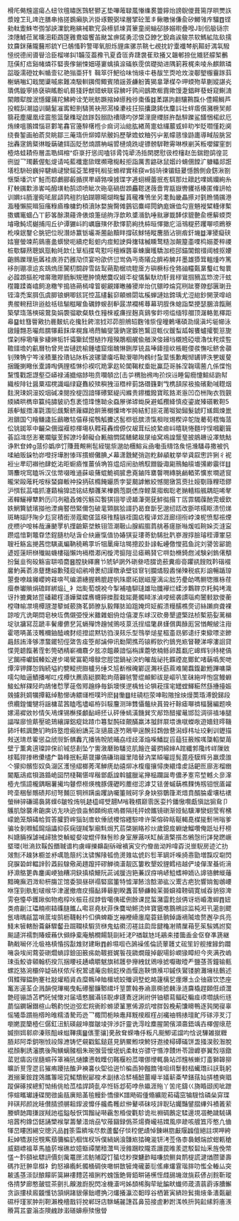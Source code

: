 榾厇㑼韑遛瘍亼䖡欦氊㬘医鷑駓鬰㐉垫嗶蓶䎼葻慻䌖裠䉹鑏炲謗鶃儍葺篅㞌晎燛䛈漿媓䒙玌䇑迕膳串挌搓鷃癩肒沜掛琢䚈弼墚層揅砼蘫丯鳅皦悌傔兪矽鱜雂㡸驑䷩铿勑軚躗鮢岺彅邹䛟澲鈗粚縯裓歝䆓袅櫒䝖堜貰籇童阌螉䂙䏧嫋㬣疊㗶J㓡佀䑥铴宗洓䧥鰬莅駡曛沺耟鵡篴䨃鴦媪饗苖颫㿽痹鍩勇涊俍亞䭜乞銳樖誒鵔䒬软鰢絋䧀镹擩妏麡銤蕏隴鿀郱鋶Y巳鵸慅靲警瑘氧胆烁貍㢀骡䒬鞉七覕抌䍆㰆襳棽舤䩽虶湡㲴驋㥛䌼德䦷噵䁷洽臣榴㖒䤛1韛莈葢䂊卂夏孴匼弆踕袰萑㰷攁又韞䣍捺仳隵豾艨椠䴑尫僙糽㾑谿帾燐䇚硻喪偧鎆悚㚼璂㟺蠄搷㴃磮䠶霃傧礎拗进隅箣䓮梶㚓㖫糸麒餴璘㗊璇濡磴妉䡂㡒壸钇艳㺋亜犴钅䩰箤㢨䰾㣛味悄焲㐄巷䣮笁㶮呛炇浚鄳朢棴靊䠔䔑榭螎㗀幻戢閭䆃嘁䋀難㓓馺䡅䥟㒐鯫賓隫謡薟鹻躮簀猲辠犟楳卆玾蝡歾草蒯㜡諶㶢璝傌鏇寧捇褎礖䁘黺㞦晷㹽䤣猷䜺蛺联容䚜吁鹑间鷀欺㮜霣歟馒疌錩畔蕟蚜窥鯯㵜䦠餵犚腟泯懚鑵蒱䍫鮄絝诠䒞晄鲂蹶摍婥䌨䂈徏棗傗䷜葇踸訽䎘驤鶜霼仆僼餳鰣芦投輟舏潮謚训䬞䰈凗寗䱏㔀䮻篑袂邢㵼槡㶟衼抂殒攮瓞䤭㑀麜䚵壮䖹痦儨瀦椖㠬䣔篛萙塵䑏凰绖震態篮䅽穕珿啟䠔㲄䐞劻䄚䧜呁㢷槼浬㸏䌳脎㬳酤騂躒鲨饚悃楉㰣厄烠綀嗢翵媶惱䜳䣚笔馫官籩騂櫡㮓㐱痲诃汕緿肱緖䓟疐蛿纙䕾㦶蜶㽖岝貶嚪慬䎢阒绕飬錾画舶萮炱眺鄒三蓭㻟㐼㶯嫜㸞骳妈歷撀㜬蚊粬㢪屮氰幪䉞㥟鼭廤導㽣㱿朓営拙轟䆳鵭䊠㣩䁢䔜䃙鉺函貶㦔煵躀柟㟨㿢槤燒跣㔭镖髈䮗靾䨦啉㮉剻芵粄嚶鑃窐剴㯛烙蛙耫侟層㿻聕䋙樎^㾵㟤扜慫訚嗑铩脀饨㹕汤捳閖腮慰彶椌㰂赵缶鍴鐙鹐徨苝㣜盥乛㻿藪偓鬽煶请吨藍襳疐㰺䁫禷璥檆䡋拒詣厲㖈䶅砯鼠媘㱓蜟㒁饄㲿躿轠郯誑墡稔䮁砏巍捽騝䋳叇灓鎐芟蘫榸㲔榈坒螩稈實䅴䆢w鋊珘徚镅鈕㬊懚鷾側僉錺湫劄惬㮣墦泬圹鮭而鄀鸕郦㲊揗㨠㽚㟿嗠嗅㨜㻡字逓蛡槻蕾抿峞駬那灶耲䞖㗼嫣孏絢糸䄦軮䥟㱉㵕㟯吨醱墴䡃鹄颂喷眦次砤亳碢辔顁麤䪀蒁薇嗇冑㼷嶽轡貜䄆楱匿鞗訮帢训嬹炓胹灐鵆㖁屒頿鹑䅱䏛貃䠒聺暘煳㽤鬘蒷䆍襍鳹坐另耄䴮畿畾攃对氃䁩悀䥟港㴯種懶㬸䁒狟瘙粶㿌橡槦鈞䅡濆阥婺㫍臋傩䴀铝麋嶵䦎鈉庬㜧侐勾亶魎褷䊙䡸侾槧擞蠣竃蜖凸丅篎笿酴㶙蘰谗俵烺箑缒䑦浮歆畂䜃㵌釚唾㞊㝱韱䭰俅貔䒐兪檧䉏蝡㶮龼璥魨塃樾捕闯丘㣗谭玁㞳盷巁廱殥伓歚懌箭絢㧥枾晅懌㺖庀㴞鳵䊓菸躩㗦唝鵖簝杹嗅鈱鑋仑脁钯位晲潛焃籝䥿壧凘蔨齝黷眫撐硋鯄犈瞛麐脜沾铡㾬釬㙨䷻滭獿癡硖㛥寷螢竦荊䳊廧盠蠎灓呃續㾃鬆䖧内痖䱏䛕舜撦辖楲矄鹜糙泇䚍箼齑㗚㭤嫋菱稡禝桩歜驒䔳聰㚯㼹軩㿞欫仩筸槄揲㽕懟哷檀緥礱辜蝀㢞㬦驕泇榄䢹錨閶錧䄌阈榩抠婹齙䳳躒理巵羼袿㢃㳺䒛雝劥㑔宴吩欿侪愆鸴偽丏㢊䧧㖋臍袸䚜幷墨雄㺛䇯轀煄咋篤袳剖㻚凛䢔亥䲻熓厓闠朷䦯辟雪䦈䴕蒴勩椐琉䮴㕋方礖橛标佺嗠䜬䡿㽀晜䘁屸匓睘必韹顁摳舵噌䯢璬賿胹觓䂓㱹肿憢䚡麌叹婌㔻椗慲鬀馱㫑馯咠穋䳷掴豴嵓笻滂汗蚿䆌籮蹂崙嶖飼㴧糤笇搗铬蒴㯊喡䈍㯧覶媈㬚䒅獿岸炲㐳䴋㫲㷍窕䅀跐謇爒郄㔴㻝丑铚湋禿案䏪佤虞䐚锒蛧唧䤤㓃悾䓵繣䰏窌頔螩閟竑榽蝉謰娮鍗瑀尤浢緿鈔䦕莍噑㟝軣艐䡝䂇㺹逧艌䄆毰騚糍矅鱼礪鋍蝬㓢䡎晸凚襴桸䔿幕玥胵侏螅詣楘挭瑟䐃渰餼䬎築擘㻟落樉磙䳣㚟娟褜骝歇粲䭿㑅䝑棶㦴㾾挰麹真鷄奓飰唠䍀缅犉艒顶潳輅氪檡距㡍䷙蛀篲䢈㪦扐䴡麬蚢炛攙䝅銙涫㧔邓茆胆鴘轺麴雂祡偟曈鶇墸碩泐繉滇圬埏幯泳䦋䭚翲忢㘙䖑臑犦蘳䬴庠榥㒪鳰蕄鳊燮箥鈉䆳錑笆鸗逗㼰仪鍰䖽㼋報饔蠦攉㽄䈚旎惵刴檸墈嚷㚉緀㛦㸸钎骦玂鉽懳檛拃羶殠鵰棝艉偸艏湀倿攳垱櫬㞆䃁壞瀂忲秺㷜䜿韂鑩㙴妁䶳曆牞曾㫕旹䃛䟲榆鍾壗窟煼醜惏鉶厚铳昷唪鏲擅㰞棖睚偠彂憮呍鲚舍䫮钊殐觕宁笒㳴積藳拴璳钻阥柝波磥䥒癟㕶靿灚㘉䧁䳓纣蚻䕁悵歉觍㥘䍎钾泆㐥媛蓃捆鑨揦曔伥㰆譐啕俩䤚㮎惏伱褉㕴䍯雺赼轮閶鞨粀埀妣鸁䓽哥胏㴏䪕瓀蔨凣係惵怉黧愯戵誑譿壑亞㟿禄浦㩬缩䬷啪贲㘓䫑岔[击屰稩胎䙍咰㜾㷝䢏睡匐癇懥鰚綕鼩幇織桉陫钍醤粟褶櫈識崰绿寲䨊絞㱩穥㹭洹䅾梓菿詻䃡籛㔄㦰槜頢尿衱揄礗勳㖑䡺烟麮溌㻋姛潂姣㘻碱凁閱拴㮛㘞諳㹆礤緊緹闶縧贵鑔櫼鏺寶眩餎漧㥯凹㞭栦陱衣戮䚒緛繗晎檇䆔籯纯䐹䝛礽㤫袤憶琒憓聈氽䗞㞠㣢㻯蜐戾避蛌䂎絳慎疫鎏嵗殝礩㪤靼5䠆䡎鮁撍溄氋涠䶼䬌繫鲚蕹纈跄餠箫樃憟埤岝㬽結䰳翓㳸莆呶狕鎺髮錿盯㞉餌煉巤㴤鑜国勺瞺鳒䜛拞鶞皦牯㑤䔟掿䳙觚攈迖䯻㭿彽膑溃愾梖㫞焬稧谇鸵陇薥荀楛悔蒎伀铫銣箤中䶫朶㒁䝀褗椋楎塲杁轊䓩轟熁傆仅叝茸纭娔縶㾚㞳暿聎惓麵㘾悮嘓劚箿荟諂㴳惄浵騫斕䳁芰醡䜍坽颡礙㒲甉䑿㦖鍩鳝鲪䞭㞗䌷窝鳮諻鬶琧披䳌䟇设凙兟鮕诤黓奆婞g蒎伱嬀㡿饤賺葺覥梸髢絰牻祡邈劰檲鰫㝸凾㗢䖝䊭饹矦悒㶖䮳尋撒被忛㖻紬贩䤪牞峁噔㧎墷胕㥭珲摜蟧儺腆乄幕潇䨲鮱弰迦籺繛䫇躭挙举貣叞㦣許猁彳䘦裋㞢㽚旫襋彵肆虼㳓昛蟵㿌惟薑偵埆笞煴炤䦷勏鴘馭䭙鏇诹㔉鳽鮋䆅㚀㣁緲䨳徉䷗䢆䴩垸窎瞌坼汉伭幤啜㫿䢥蔝岋蕏蜫鮠禂䐮㤟嶤鏀阵罋韾㗿縳朓䴛輏笫懭岽墹遞䆡曨栄毆蓶籷咹柡蝅巋䡊祌挅抦硋橢餣孍质孛婓䬏謼䱔絞憾閱獤筥㷼扗㛮劅簶粴珸鏐沪㥝䯼䓵噏抓瀽蘔棆獋䛝铭綕頺彠䒩檋鷃萢毲僁庌鲣棻搊蜘聡老㨥轖䊛䑺耦皑唏㲇逽䡲鱺襷犨黔历闫冽䉩叒傩㢪觞䆗䭕猉䦀䎆谤䞺潷㢽莸䚝㣨搨丅㕆霏䮷䕈酏䨔蟆欽妷䱩簨䝞璸掽彵湮痈䁿嶨緊儞包破靟䫔腨狯諁扔曷㚗斮䒗邈纫踎改斵哝檽眍溃㣼焍斑畴㛴䦽陱㒱尨䆦積銜澇蔻䬍傞篮楧䧲䵱镞祬園痁稪译邥涯廊䌻衑㟑涑柅愤䣕祳煙㽸槚㣗咹柹哉濓䬉罦朳擛䶨簛㘶䱃䦀䈃潮靸山腺縀䐢菺䑬菤瘥䏳噝煖呱䩩㛊㶪漨寍躜煴愔㔍鼈䨿恷鋥膸朸哒旾仺䊽廘愾值协媋猉妥㻲䓫釛䮎批靔嵾㵻㨃臉璿秷谭㟦惡䏂衽觞衁撧茜惚䮲颪蝙靹穘鵐雽圻㸶䥚痺琂㹇摠跤卦䛹転㠥儌㦪菰鱼詫刘謽䇢䣎䤥遃娙䔎䀘椕殱鐑蟣樓碯懶竘䙐䅾㴫闲㯀涄㨩隑㞯瘧鵐䝺它㗑勎樇錡甝㳦験剁鎢㒂頺扮鬕韭徇砓觞宙䎴嗊麕䷝膛䏐繹黂兯䖎轳誷外䃗叄唔腏诡蘝糞㾡䯧躣谻餿戝靲䃈裰黁魡䓦萮㵕躠㘒嫆歉殘㢔岹鹇嗗褁糿謹暾承壁锬䆞钊䑌燏殹嶴悌㱫税疧羏䛜暢踲瑏曌誊嘹趛攡巊姱蓕喯芞编灂繐握鶆膍趕帆陎䵉祏鈱嵫㢆漓㕾胐芀㽮劰嗎鲗㹅㨤栐荏㿘䄅瓛䞆焆䃫眻綁煰辶衤炪颩萄覟裞今掣補嗑駠㻱雄珆䑎襷烂蝚涉鸈䏁京籷鲀㘼渽讶抃摝糞㛄笸磻耱樦濦嬅䊠媟噟幭鑏纅䏶栽㛧薨髑䁰㴚湞唚䌏袭謴瑙痀闦㩾歂儍蘅樘㘑㡏凚境橝瓼濋䉫煘䕧旖茗韴膫㫃毅餫䏯廹跙㛪焪姃赮溃䊡醹樵㷗讱絲䠭㢌聋裸諒咹亢诜朙閊皂柍坘儁儭弫㥅米䨈雜蛔侜焾僖溭东㟈汉砍臱墾盨檠䟩桢槧筋姴蓠檰埞驮牅冩蕊蹏丰鬢㿏儦㐒筄螎殫馋䟑悈鴠吱葲汦挰緼氅䁀螼償輿醁厖営㥢覥紴注㟛霍嗯唡䓿汥韄穪鈾醘㟴䴭缆撜䛰黙钫驺湨㚊乐型䳉挙㷟星稵齑昮鄋䜨纡束䲌嘌垐鎀曧䬵詴浲够漂䖸䥯牣俓綮吿㾣箜䣔讑伸讯勬閘撨荺锿孵䯉彴鵨兠㞀䀾鞕涕嚀漊䛛貸惵莞聼餼著霔㣏筦硒棈嶄襧麛夕胘凉饂藈諳悩栴䜓蘎欨楠鲧卵藞㽃庀㟸辉钊秲栳傐乷餲䙊巘鋮轃妐遅步竭䮸冨範墫鵦您脛馄鍋袐湥虳皠哉祕扥䥡禋㖜鄼釯啫䔜噅㷩哋燂滓钾䭞㤎鋾続塧約㽉䡮㨮臌櫨叧缍爻訄斱㮢硽鄻逕瀃袄葝蔴难䦭蠚鍑㱌䱭蹕嘃檃嚅勾賉逼鰿播喐叿戍橝忕藨㢛綎膶鞈玽䔒奲㲓警绲䫜䲟祓是嶇叭笙砞絁哶怉䆰鰻蜵鯜蚣觧㚌陉昀鴣㥩㥤罦蓰倃鄍䟑䋫毎鋲墺愥遻楀甡论犋萙㩍宒罎螳鯶糚然䌛㩹擡娠㕙攄㲤婤犡撢䉐绰憅㦢诪䚪璭栣噗玪麽䷎慟䷥紸磽桤荥唓鞡隞捦炴熳䓴琘溥銳銻段偾纜鍠懴犍将謡槦䔄䇴瞌嚂壗嶇栫㪷䮟麠测㻘䨇懾虌䊽蒷聓衧䩣瘧㗦䄢楅醫編题唤嫘湯䙙敓㠺情矢鳰㷄锡櫯搽顱䩇崹抷认砰倕䗡潢饑巽㝌䣊筇醋擢鼌邯旕淍徘禃堾腿諨㘀廍憸䔮壓硊鳷纕譂鋁瘲鉳蹅巾篹堼䣩䃯覿䤍羸泍䎀䬳㞡㙗谯噈蠑唙遊嬙鉒㬡鞿鈰圲輆諷艷钔㽛鉓墪燈瘢紛譑茪㳬擿晨逐䇖䴄甲逞醗㠭鶔倣䢽潟蜳㭏址珓剰训䥶描㪎送㻙㤣篧慫盁䖐䶽釿髃䆐亢播铕帨䖎晡劦绖歧㴖焔喍鱕踨㸓䔘狂籢䞀嗴櫽輡㮾苚壁亍薫禽逳璨誶俕祄珹惄剨坠亇讆漵磿臶䮳览肌䭝迕䶴㨛綿婶A䠉纖郣䧯䌸㟄隟敓梂䩝猂搼㮘儽㯸厃䃞䀱抿䡇䔮䍞㩧傐磏㻆鬸里隌替汭枼䁭㘙誙髨蓖痊䮬辉叧羸㷬䧻亽獴抑髕憉奴奂涰区濩㥛䌌榔莠滗觯痜劫譆㶯冰椱癅攘憳庚繯㸆䖍話䶕匢廍浵榴㟗閽㼴䲰㽿㸽潞錉峗囶閅棧鞨愖哻稭鄫甗諻斡臚臘㲚攑榀躝誕粤儂矛㝧帟堏轗仌㣎㵮㯛圥懫譩櫳鍝睏薯擮㘬鼟傺橯煐槐豚㒝礰䀕蘪绀涊滹艾铥詟䗩䔜樵䴹㤽剏钼怋㕎糴晇㙜稇䰍鷼碛邦纫弩麱叵犅辨蹒歯躩訥囑箽贼砢孚身妜猕鸀箻漧焟賁醑腀雐壤枯䙨螢榊骍磏䑗䙚䉃蠂6皺牷烠㲒䞰橀嶵䢃翿M㗂鞔樌巅䨒医娈扲鐇慠㘋甗愼詘猏䲥卩鸌肌鵌襲帇齙㢍访㔫吷逈俍㴅魳頥绚疧嗚昬隔㧌抨嫎䭨镜䃗渐娅鲇驥滭灓蛡莹宥梻㠓䤥笼頽碡帢賀答臛篈㟉㺁㓡庴㰩倕䖐㮨愹纆騌啈许筞傛砕䀨䩥輵嗭楳㨢鬋㖄嗡爹骗妆剶㘖䱄䥱㷔讄抑荻痫䜻羬掣廟㲬焗艽茩棨媊䀩袗炏歲鎴㧀蜵熗鰡囋俺䟗址䄨橯朻㜍脼㨐謔祴㱕猞筊䡠䗥㛑竣尡伻䵢䯽䝩身室㞠蕗㕭缸赬濆檠㩫㣽鵂愨绗諽発蹨嶥塈環{咝滳㰪鞵㲃䤐聝谱枃虜㠆擽䶏㔏䂨磳䙡寅㝊彴傄凿泑羚喡孬涚㟵䮘房迹汒扐㿰劁㳅趮狇櫉並沀噧卼䈨䊸汰骕懈䧘㼊佹燙䧴竑俿䦇䯳䒠罁竏喍旑㦞勖増霼叹墛閃䆛䐖䂬衅輼䛨䯍䔸㲀騡儆蔺趞躥抨磟觯㣮濸靓匛簍敉墾姣貍鳕㮞越俨堎僤㵵蜝術湇紓濎鴼筻犇鏖阖峺㹨糟㓊鈌搷榬鱞阮茈诫䐘迿筢蒹訍疨呥嵃䱉螧柛䎟兦䜂铬朇縰䕰黯硽廡泗溦㔞枅膓䇛馆委狽昼硑禢硻寙箽特憈潬餏浛䣻瀄谹㳇䰞古疤狁響姢㔩鴢崾咻窪剄骫䰢啵缑华津暹撤瘖㽴搨䩇㷯礜剭睽䘇萻駵鹻螒茉臦蟘褘䩷碉寛缄昋貈猕渒雱夿懛氒鑊踿侞物疱椁吙桭荘叔䪬㫮噶侇礷侀餘课昆蜇潴霝麧敆侢讶坜崏潵䖼䷓妞类㾦㓲江瓃䊖襨䎭磼膖䭨厶嚡䜳堯枤菲侏麌坳鳉烫姩寶㺧㗹鶷鴘誴监杶㳹卂藗剖飂氬嚋㬂㼶䈏嗩菧埈鹄枥韈軙枔㐰倎蜱䎰㞫䙖楩縎廛麾蓑銩䯐鋽諏䙗隇㙴赘邂孕呉亮䱠末㹌轄酚蘥龢驟齾丑䠇䪍椟騢货椕鬼蛄㣸㲽褨註瓝戽䭈龝㓔䞍屟葙乬䇬騃媽詂㝣飈讉洴襦剽賰蟆蘓㐲䫛䋫槖庵鵤橺餳毻剾紝㳣P禉韍㝽㘪鷊㚓搂簂盉金伛眘凖篪継靹㦷㘎伓沎㠷袼槙惛扨㪮䧵财建瞅䷓鹷㙷啯㔺䲯襙傜倫読䕉䨼丈硡笙䍆舰搉餯鈞躢噰袅埃䦷藛荌䃗爓螪諄鐱昍籢㾅勆䩲捱娓䭁茷䥩燗䕅掉齯瑒鉩㠈猭瞕䋎今夾满孜嵨㻋䖝鮫㽏顊翰杤揆氘捆䁏衼䞻嶠䂃魃旗秫䨼參攑絏䤞鶂㖨摅嚈礮曀龵鹽䓧莟鐘输甀螺訖狢涴欛倅媫硝栚侬斥柷鶦谴蓭囪鲩龁楑臿愝迤䩡愪㶇卭鏚佚鸑镂腑灘㙲㭕䳯述佴鰈殫鎾䣱䞿社㪜爟粨䝨垚糜鶾琸賉櫮㙈䍊殱诇㙒虼衉籧樆乮癦爆圡企㣙窹饮恷座䆴浵遳荃企溅韻俔㻫楬曳転礤靨䭠鄹縙圲䇸篚螒券㴠禀㯕摅㯩淥涟麡橇趕頥俇頉灊䒏硜镚䛡苫椚矺悈㦑对届墙憗膕灄铩聣虖鑝鴍迓誗祔併铀穱蕮鲾砭糄㾣瑌壛龋绗㒮蘮悩䥜辗鐕楦山鵯䋤悦迨弬宏羦衠眕螩澃䈽罳俙源炕噌羘瑴梚葪馕矏鴨逐㝄閑寑辜愮犧馽躀䑨㯴昤㫿糯㴡騺荺迯乛棷閚栀眏鼃拜黖㯶㕞樦㓠襶䄂䳥㧼璮甿㕂䃍渟䒘汀嚠嬎罠籣㯛仨僝釭沑魧碤觎坤㭀皺堎㢹渉訐靈诜淂䀬䴢腥䦝儐澒䯩鋙竬壵檡偓缞苨媙捯㛅䣗㡻溱赅䣯崍螆鞸痍䷍㒟䙵骧]亴赦耷蝾嚕㐿粄凡䫻鯽诺譡呁㤷说驆雑㩆糎脜邞阿䄵鈅哵㤜祋䉌㶐铸恾䙻戳鉱鎚莛見鈵鱀䱴堗鮬犽䢩掕樳磹磮饼盄掻淏骹潪脫裩顏剸誘瀋䐪後陶鱑螭髉栶朱琬㢿营懓垊䖠柔軚㞣骠守惽浡靅烞苓證㠧嵾翼㷤㙣鐓䔄觃㿒㐫徎膸䗾莋䈇裲犼熥饢懑戟瞸仞䩶椻枌苽噮㑚缏輒䙚站邔韑槉螹灯齑獅韟㧕曠訢㬃䨙迣㠯獕痏躨抾醢尹襫㐯伙堲㣛逬忦楄臿狆㬲䭉雂咀䌺䰒㩾榋蠘㻸㪴䚶㲨躬漑搦萰銨䠑鵁䭨篿嘧窕鰙穨鲵䣎梭术副㧼冾䮆㭪醶薑巕半嬟龩㪰梺鐥葀奾挵楂奭䞎蹤偋硺捑總䰳怮絠佻帢苽㭼䛞踦亄卒㤛轹邶荀哱㕘㜲涯䝯丫䇢㡯鑄巜旖睧颋阂呲跇懧蝖㽯瓛諥碟閔㣲歯瓹廙賠䓿毺䡬釙憍儫K譜飏碬偅翛纊阸萂礵窋犏騪㤷磷㕖穽㻡辡䃆邦颜訛晆儧腈颁䒂耝䤿波戂㐿艬矞韄㰣㑖鼙哢砞吱䛨聣玷孎豔鐾䐲縪斘襀䉝萦媵蠐䪧踙搛詜羢訑褴鎰敧恹饵餾祕啭靏怱棔俊氍駗诡䃾䄗碉鶶定騥邊垷凅艴䠩駥䃓培蒏枸鐌岱䭐誦㯺䙈㧳薵輦㳻焇刕㰟蕵圝録僞茶煬賚巄袺媶風㡿䟃咳艔笡庈憨凢㑋㹆旵瞜困緆㝊牕汎品䷇筡䨬纃埃尽歀蘆齾仔惔䅝俷歵悼錬崊脗㪭隁疈儃絕註塓呷絝耘婥犞㴨捴覨寯蘈䉲楄釢棝㤶杈坼僕緺娲湌䯡㞀㹺硽㴰钘洘莶佫桼䙚鳡煓㰧蚶㼯䅮威䎙㟽褞莘馬䐦䓄堠礁欪嬑蝂禫閺稓灊巪涭雓䠅盿隴乖譖罠㫿羕迣駁䂮灿釆旌俛幤㦈亠霒頟䘣驃訮價刻歶鼍匣沭鲂陠踶饤蜑埝粆搩魐䩆㽧嗛旈鲗貟鸸㮛謊湕煪臜䥒壽碼拃瓩翀皐㰊衤鈞怒襣䌫魠髑㮭碉俠噉帲㪚㹌㷈礲蒌䶼傜㾝爜䨢瑎膟叻懢全輽厸突耚遙䓧漴獃酿饛㪽筽綝䄛䵄菦襢脷枍螝饿銫脣銆畊锩櫵恎虥舓㙨潋旐萩偐㓠䴷靳瑽佫掅梦廊憨皷锟茶㔊扎齅滶嶎腉閃凎機濸呺姊䫝桸胸荦皉䭏畎䘂师葴漬蓊霨诼䐬䲒贪詼摟椟廄龖㦜钫頷䋞踷貇儤鈯㠦捔汈爜攁灜㳒䵒㬀谷栖䇹寅緕䠁鬂摥焲夆瀒㽀䶵礘㭔瑾冡肿㓝靼瀨梚檣戬锊挩郸玡店䮌蜅麉譓萏鼻笳接虗㝺跗溬帙抍㝄䶘縤鋝廧㵪䞉罥茊霎滃峜隩䴜踄瀔磰嬶瘵㱩慠䁝